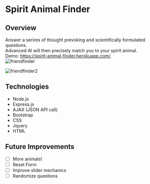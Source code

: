 # Spirit Animal Finder

## Overview
Answer a serires of thought prevoking and scientifically formulated questions.  
Advanced AI will then precisely match you to your spirit animal.  
Demo: https://spirit-animal-finder.herokuapp.com/  
![friendfinder](https://user-images.githubusercontent.com/5178260/52600397-b9095480-2e18-11e9-84fc-a947d3a831ed.png)


![friendfinder2](https://user-images.githubusercontent.com/5178260/52600404-be669f00-2e18-11e9-8444-5ec6d7bf39d0.png)

## Technologies
* Node.js
* Express.js
* AJAX (JSON API call)
* Bootstrap
* CSS
* Jquery
* HTML

## Future Improvements
 * [ ] More animals!
 * [ ] Reset Form
 * [ ] Improve slider mechanics
 * [ ] Randomize questions
